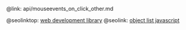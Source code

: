 @link: api/mouseevents_on_click_other.md

@seolinktop: [web development library](https://webix.com)
@seolink: [object list javascript](https://webix.com/widget/list/)